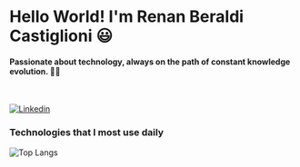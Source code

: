 # Hello World! I'm Renan Beraldi Castiglioni 😃
#### Passionate about technology, always on the path of constant knowledge evolution. 👨‍💻
<br>

[![Linkedin](https://img.shields.io/badge/LinkedIn-0077B5?style=for-the-badge&logo=linkedin&logoColor=white)](https://www.linkedin.com/in/renan-beraldi-castiglioni-437238236/) 

### Technologies that I most use daily
![Top Langs](https://github-readme-stats.vercel.app/api/top-langs/?username=RenanBeraldi&layout=donut)


